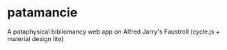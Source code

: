# patamancie
A pataphysical bibliomancy web app on Alfred Jarry's Faustroll (cycle.js + material design lite)
